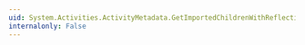 ```yaml
---
uid: System.Activities.ActivityMetadata.GetImportedChildrenWithReflection
internalonly: False
---
```

